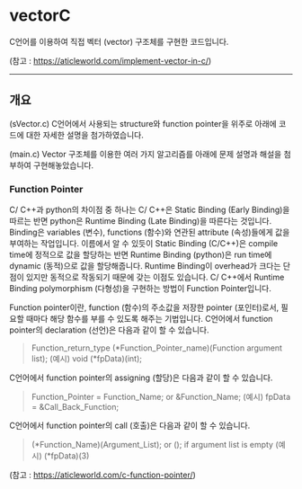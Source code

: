 # vectorC
C언어를 이용하여 직접 벡터 (vector) 구조체를 구현한 코드입니다.

(참고 : https://aticleworld.com/implement-vector-in-c/)

***

## 개요
(sVector.c) C언어에서 사용되는 structure와 function pointer을 위주로 아래에 코드에 대한 자세한 설명을 첨가하였습니다.

(main.c) Vector 구조체를 이용한 여러 가지 알고리즘를 아래에 문제 설명과 해설을 첨부하여 구현해놓았습니다.

### Function Pointer
C/ C++과 python의 차이점 중 하나는 C/ C++은 Static Binding (Early Binding)을 따르는 반면 python은 Runtime Binding (Late Binding)을 따른다는 것입니다. Binding은 variables (변수), functions (함수)와 연관된 attribute (속성)들에게 값을 부여하는 작업입니다. 이름에서 알 수 있듯이 Static Binding (C/C++)은 compile time에 정적으로 값을 할당하는 반면 Runtime Binding (python)은 run time에 dynamic (동적)으로 값을 할당해줍니다. Runtime Binding이 overhead가 크다는 단점이 있지만 동적으로 작동되기 때문에 갖는 이점도 있습니다. C/ C++에서 Runtime Binding polymorphism (다형성)을 구현하는 방법이 Function Pointer입니다.


Function pointer이란, function (함수)의 주소값을 저장한 pointer (포인터)로서, 필요할 때마다 해당 함수를 부를 수 있도록 해주는 기법입니다. C언어에서 function pointer의 declaration (선언)은 다음과 같이 할 수 있습니다.


> Function_return_type (*Function_Pointer_name)(Function argument list);
> (예시) void (*fpData)(int);


C언어에서 function pointer의 assigning (할당)은 다음과 같이 할 수 있습니다.


> Function_Pointer = Function_Name; or &Function_Name;
> (예시) fpData = &Call_Back_Function;


C언어에서 function pointer의 call (호출)은 다음과 같이 할 수 있습니다.


> (*Function_Name)(Argument_List); or (); if argument list is empty
> (예시) (*fpData)(3)



(참고 : https://aticleworld.com/c-function-pointer/)